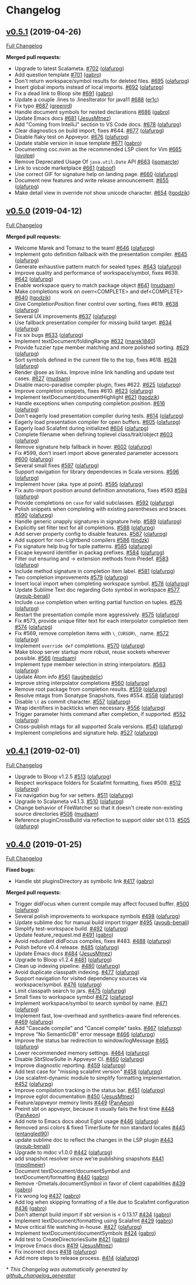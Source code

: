 # Changelog

## [v0.5.1](https://github.com/scalameta/metals/tree/v0.5.1) (2019-04-26)

[Full Changelog](https://github.com/scalameta/metals/compare/v0.5.0...v0.5.1)

**Merged pull requests:**

- Upgrade to latest Scalameta.
  [\#702](https://github.com/scalameta/metals/pull/702)
  ([olafurpg](https://github.com/olafurpg))
- Add question template [\#701](https://github.com/scalameta/metals/pull/701)
  ([gabro](https://github.com/gabro))
- Don't return workspace/symbol results for deleted files.
  [\#695](https://github.com/scalameta/metals/pull/695)
  ([olafurpg](https://github.com/olafurpg))
- Insert global imports instead of local imports.
  [\#692](https://github.com/scalameta/metals/pull/692)
  ([olafurpg](https://github.com/olafurpg))
- Fix a dead link to Bloop site
  [\#691](https://github.com/scalameta/metals/pull/691)
  ([gabro](https://github.com/gabro))
- Update a couple .lines to .linesIterator for java11
  [\#688](https://github.com/scalameta/metals/pull/688)
  ([er1c](https://github.com/er1c))
- Fix typo [\#687](https://github.com/scalameta/metals/pull/687)
  ([greenrd](https://github.com/greenrd))
- Handle document symbols for nested declarations
  [\#686](https://github.com/scalameta/metals/pull/686)
  ([gabro](https://github.com/gabro))
- Update Emacs docs [\#681](https://github.com/scalameta/metals/pull/681)
  ([JesusMtnez](https://github.com/JesusMtnez))
- Add "Coming from IntelliJ" section to VS Code docs.
  [\#678](https://github.com/scalameta/metals/pull/678)
  ([olafurpg](https://github.com/olafurpg))
- Clear diagnostics on build import, fixes \#644.
  [\#677](https://github.com/scalameta/metals/pull/677)
  ([olafurpg](https://github.com/olafurpg))
- Disable flaky test on Appveyor.
  [\#676](https://github.com/scalameta/metals/pull/676)
  ([olafurpg](https://github.com/olafurpg))
- Update stable version in issue template
  [\#671](https://github.com/scalameta/metals/pull/671)
  ([gabro](https://github.com/gabro))
- Documenting coc.nvim as the recommended LSP client for Vim
  [\#665](https://github.com/scalameta/metals/pull/665)
  ([gvolpe](https://github.com/gvolpe))
- Remove Deprecated Usage Of `java.util.Date` API
  [\#663](https://github.com/scalameta/metals/pull/663)
  ([isomarcte](https://github.com/isomarcte))
- Link to vscode marketplace
  [\#661](https://github.com/scalameta/metals/pull/661)
  ([raboof](https://github.com/raboof))
- Use correct GIF for signature help on landing page.
  [\#660](https://github.com/scalameta/metals/pull/660)
  ([olafurpg](https://github.com/olafurpg))
- Document new features and write release announcement.
  [\#655](https://github.com/scalameta/metals/pull/655)
  ([olafurpg](https://github.com/olafurpg))
- Make detail view in override not show unicode character.
  [\#654](https://github.com/scalameta/metals/pull/654)
  ([tgodzik](https://github.com/tgodzik))


## [v0.5.0](https://github.com/scalameta/metals/tree/v0.5.0) (2019-04-12)

[Full Changelog](https://github.com/scalameta/metals/compare/v0.4.4...v0.5.0)

**Merged pull requests:**

- Welcome Marek and Tomasz to the team! [\#646](https://github.com/scalameta/metals/pull/646) ([olafurpg](https://github.com/olafurpg))
- Implement goto definition fallback with the presentation compiler. [\#645](https://github.com/scalameta/metals/pull/645) ([olafurpg](https://github.com/olafurpg))
- Generate exhaustive pattern match for sealed types. [\#643](https://github.com/scalameta/metals/pull/643) ([olafurpg](https://github.com/olafurpg))
- Improve quality and performance of workspace/symbol, fixes \#639. [\#642](https://github.com/scalameta/metals/pull/642) ([olafurpg](https://github.com/olafurpg))
- Enable workspace query to match package object [\#641](https://github.com/scalameta/metals/pull/641) ([mudsam](https://github.com/mudsam))
- Make completions work on overr\<COMPLETE\> and def\<COMPLETE\> [\#640](https://github.com/scalameta/metals/pull/640) ([tgodzik](https://github.com/tgodzik))
- Give CompletionPosition finer control over sorting, fixes \#619. [\#638](https://github.com/scalameta/metals/pull/638) ([olafurpg](https://github.com/olafurpg))
- Several UX improvements  [\#637](https://github.com/scalameta/metals/pull/637) ([olafurpg](https://github.com/olafurpg))
- Use fallback presentation compiler for missing build target. [\#634](https://github.com/scalameta/metals/pull/634) ([olafurpg](https://github.com/olafurpg))
- Fix six bugs [\#633](https://github.com/scalameta/metals/pull/633) ([olafurpg](https://github.com/olafurpg))
- Implement textDocument/foldingRange [\#632](https://github.com/scalameta/metals/pull/632) ([marek1840](https://github.com/marek1840))
- Provide fuzzier type member matching and more polished sorting. [\#629](https://github.com/scalameta/metals/pull/629) ([olafurpg](https://github.com/olafurpg))
- Sort symbols defined in the current file to the top, fixes \#618. [\#628](https://github.com/scalameta/metals/pull/628) ([olafurpg](https://github.com/olafurpg))
- Render @see as links. Improve inline link handling and update test cases. [\#627](https://github.com/scalameta/metals/pull/627) ([mudsam](https://github.com/mudsam))
- Disable macro-paradise compiler plugin, fixes \#622. [\#625](https://github.com/scalameta/metals/pull/625) ([olafurpg](https://github.com/olafurpg))
- Improve completion snippets, fixes \#610. [\#623](https://github.com/scalameta/metals/pull/623) ([olafurpg](https://github.com/olafurpg))
- Implement textDocument/documentHighlight [\#621](https://github.com/scalameta/metals/pull/621) ([tgodzik](https://github.com/tgodzik))
- Handle exceptions when computing completion position. [\#616](https://github.com/scalameta/metals/pull/616) ([olafurpg](https://github.com/olafurpg))
- Don't eagerly load presentation compiler during tests. [\#614](https://github.com/scalameta/metals/pull/614) ([olafurpg](https://github.com/olafurpg))
- Eagerly load presentation compiler for open buffers. [\#605](https://github.com/scalameta/metals/pull/605) ([olafurpg](https://github.com/olafurpg))
- Eagerly load Scalafmt during initialized [\#604](https://github.com/scalameta/metals/pull/604) ([olafurpg](https://github.com/olafurpg))
- Complete filename when defining toplevel class/trait/object [\#603](https://github.com/scalameta/metals/pull/603) ([olafurpg](https://github.com/olafurpg))
- Remove signature help fallback in hover. [\#602](https://github.com/scalameta/metals/pull/602) ([olafurpg](https://github.com/olafurpg))
- Fix \#599, don't insert import above generated parameter accessors [\#600](https://github.com/scalameta/metals/pull/600) ([olafurpg](https://github.com/olafurpg))
- Several small fixes [\#597](https://github.com/scalameta/metals/pull/597) ([olafurpg](https://github.com/olafurpg))
- Support navigation for library dependencies in Scala versions. [\#596](https://github.com/scalameta/metals/pull/596) ([olafurpg](https://github.com/olafurpg))
- Implement hover \(aka. type at point\). [\#595](https://github.com/scalameta/metals/pull/595) ([olafurpg](https://github.com/olafurpg))
- Fix auto-import position around definition annotations, fixes \#593 [\#594](https://github.com/scalameta/metals/pull/594) ([olafurpg](https://github.com/olafurpg))
- Provide completions on `case` for valid subclasses. [\#592](https://github.com/scalameta/metals/pull/592) ([olafurpg](https://github.com/olafurpg))
- Polish snippets when completing with existing parentheses and braces [\#590](https://github.com/scalameta/metals/pull/590) ([olafurpg](https://github.com/olafurpg))
- Handle generic unapply signatures in signature help. [\#589](https://github.com/scalameta/metals/pull/589) ([olafurpg](https://github.com/olafurpg))
- Explicitly set filter text for all completions. [\#588](https://github.com/scalameta/metals/pull/588) ([olafurpg](https://github.com/olafurpg))
- Add server property config to disable features. [\#587](https://github.com/scalameta/metals/pull/587) ([olafurpg](https://github.com/olafurpg))
- Add support for non-Lightbend compilers [\#586](https://github.com/scalameta/metals/pull/586) ([tindzk](https://github.com/tindzk))
- Fix signature help bug for tuple patterns. [\#585](https://github.com/scalameta/metals/pull/585) ([olafurpg](https://github.com/olafurpg))
- Escape keyword identifier in packag prefixes. [\#584](https://github.com/scalameta/metals/pull/584) ([olafurpg](https://github.com/olafurpg))
- Filter out ensuring and -\> extension methods from Predef. [\#583](https://github.com/scalameta/metals/pull/583) ([olafurpg](https://github.com/olafurpg))
- Include method signature in completion item label. [\#581](https://github.com/scalameta/metals/pull/581) ([olafurpg](https://github.com/olafurpg))
- Two completion improvements [\#579](https://github.com/scalameta/metals/pull/579) ([olafurpg](https://github.com/olafurpg))
- Insert local import when completing workspace symbol. [\#578](https://github.com/scalameta/metals/pull/578) ([olafurpg](https://github.com/olafurpg))
- Update Sublime Text doc regarding Goto symbol in workspace [\#577](https://github.com/scalameta/metals/pull/577) ([ayoub-benali](https://github.com/ayoub-benali))
- Include `case` completion when writing partial function on tuples. [\#576](https://github.com/scalameta/metals/pull/576) ([olafurpg](https://github.com/olafurpg))
- Restart the presentation compile more aggressively. [\#575](https://github.com/scalameta/metals/pull/575) ([olafurpg](https://github.com/olafurpg))
- Fix \#573, provide unique filter text for each interpolator completion item [\#574](https://github.com/scalameta/metals/pull/574) ([olafurpg](https://github.com/olafurpg))
- Fix \#569, remove completion items with `\_CURSOR\_` name. [\#572](https://github.com/scalameta/metals/pull/572) ([olafurpg](https://github.com/olafurpg))
- Implement `override def` completions. [\#570](https://github.com/scalameta/metals/pull/570) ([olafurpg](https://github.com/olafurpg))
- Make bloop server startup more robust, reuse sockets wherever possible. [\#566](https://github.com/scalameta/metals/pull/566) ([mudsam](https://github.com/mudsam))
- Implement type member selection in string interpolators. [\#563](https://github.com/scalameta/metals/pull/563) ([olafurpg](https://github.com/olafurpg))
- Update Atom info [\#561](https://github.com/scalameta/metals/pull/561) ([laughedelic](https://github.com/laughedelic))
- Improve string interpolator completions [\#560](https://github.com/scalameta/metals/pull/560) ([olafurpg](https://github.com/olafurpg))
- Remove root package from completion results. [\#559](https://github.com/scalameta/metals/pull/559) ([olafurpg](https://github.com/olafurpg))
- Resolve mtags from Sonatype Snapshots, fixes \#554. [\#558](https://github.com/scalameta/metals/pull/558) ([olafurpg](https://github.com/olafurpg))
- Disable `\(` as commit character. [\#557](https://github.com/scalameta/metals/pull/557) ([olafurpg](https://github.com/olafurpg))
- Wrap identifiers in backticks when necessary. [\#556](https://github.com/scalameta/metals/pull/556) ([olafurpg](https://github.com/olafurpg))
- Trigger parameter hints command after completion, if supported. [\#552](https://github.com/scalameta/metals/pull/552) ([olafurpg](https://github.com/olafurpg))
- Cross-publish mtags for all supported Scala versions. [\#541](https://github.com/scalameta/metals/pull/541) ([olafurpg](https://github.com/olafurpg))
- Implement completions and signature help. [\#527](https://github.com/scalameta/metals/pull/527) ([olafurpg](https://github.com/olafurpg))

## [v0.4.1](https://github.com/scalameta/metals/tree/v0.4.1) (2019-02-01)

[Full Changelog](https://github.com/scalameta/metals/compare/v0.4.0...v0.4.1)

- Upgrade to Bloop v1.2.5 [\#513](https://github.com/scalameta/metals/pull/513)
  ([olafurpg](https://github.com/olafurpg))
- Respect workspace folders for Scalafmt formatting, fixes \#509.
  [\#512](https://github.com/scalameta/metals/pull/512)
  ([olafurpg](https://github.com/olafurpg))
- Fix navigation bug for var setters.
  [\#511](https://github.com/scalameta/metals/pull/511)
  ([olafurpg](https://github.com/olafurpg))
- Upgrade to Scalameta v4.1.3.
  [\#510](https://github.com/scalameta/metals/pull/510)
  ([olafurpg](https://github.com/olafurpg))
- Change behavior of FileWatcher so that it doesn't create non-existing source
  directories [\#506](https://github.com/scalameta/metals/pull/506)
  ([mudsam](https://github.com/mudsam))
- Reference pluginCrossBuild via reflection to support older sbt 0.13.
  [\#505](https://github.com/scalameta/metals/pull/505)
  ([olafurpg](https://github.com/olafurpg))

## [v0.4.0](https://github.com/scalameta/metals/tree/v0.4.0) (2019-01-25)

[Full Changelog](https://github.com/scalameta/metals/compare/v0.3.3...v0.4.0)

**Fixed bugs:**

- Handle sbt pluginsDirectory as symbolic link
  [\#417](https://github.com/scalameta/metals/pull/417)
  ([gabro](https://github.com/gabro))

**Merged pull requests:**

- Trigger didFocus when current compile may affect focused buffer.
  [\#500](https://github.com/scalameta/metals/pull/500)
  ([olafurpg](https://github.com/olafurpg))
- Several polish improvements to workspace symbols
  [\#498](https://github.com/scalameta/metals/pull/498)
  ([olafurpg](https://github.com/olafurpg))
- Update sublime doc for manual build import trigger
  [\#495](https://github.com/scalameta/metals/pull/495)
  ([ayoub-benali](https://github.com/ayoub-benali))
- Simplify test-workspace build.
  [\#492](https://github.com/scalameta/metals/pull/492)
  ([olafurpg](https://github.com/olafurpg))
- Update feature_request.md
  [\#491](https://github.com/scalameta/metals/pull/491)
  ([gabro](https://github.com/gabro))
- Avoid redundant didFocus compiles, fixes \#483.
  [\#488](https://github.com/scalameta/metals/pull/488)
  ([olafurpg](https://github.com/olafurpg))
- Polish before v0.4 release.
  [\#485](https://github.com/scalameta/metals/pull/485)
  ([olafurpg](https://github.com/olafurpg))
- Update Emacs docs [\#484](https://github.com/scalameta/metals/pull/484)
  ([JesusMtnez](https://github.com/JesusMtnez))
- Upgrade to Bloop v1.2.4 [\#481](https://github.com/scalameta/metals/pull/481)
  ([olafurpg](https://github.com/olafurpg))
- Clean up indexing pipeline.
  [\#480](https://github.com/scalameta/metals/pull/480)
  ([olafurpg](https://github.com/olafurpg))
- Avoid duplicate classpath indexing.
  [\#477](https://github.com/scalameta/metals/pull/477)
  ([olafurpg](https://github.com/olafurpg))
- Support navigation for visited dependency sources via workspace/symbol.
  [\#476](https://github.com/scalameta/metals/pull/476)
  ([olafurpg](https://github.com/olafurpg))
- Limit classpath search to jars.
  [\#475](https://github.com/scalameta/metals/pull/475)
  ([olafurpg](https://github.com/olafurpg))
- Small fixes to workspace symbol
  [\#472](https://github.com/scalameta/metals/pull/472)
  ([olafurpg](https://github.com/olafurpg))
- Implement workspace/symbol to search symbol by name.
  [\#471](https://github.com/scalameta/metals/pull/471)
  ([olafurpg](https://github.com/olafurpg))
- Implement fast, low-overhead and synthetics-aware find references.
  [\#469](https://github.com/scalameta/metals/pull/469)
  ([olafurpg](https://github.com/olafurpg))
- Add "Cascade compile" and "Cancel compile" tasks.
  [\#467](https://github.com/scalameta/metals/pull/467)
  ([olafurpg](https://github.com/olafurpg))
- Improve "No SemanticDB" error message
  [\#466](https://github.com/scalameta/metals/pull/466)
  ([olafurpg](https://github.com/olafurpg))
- Improve the status bar redirection to window/logMessage
  [\#465](https://github.com/scalameta/metals/pull/465)
  ([olafurpg](https://github.com/olafurpg))
- Lower recommended memory settings.
  [\#464](https://github.com/scalameta/metals/pull/464)
  ([olafurpg](https://github.com/olafurpg))
- Disable SbtSlowSuite in Appveyor CI.
  [\#460](https://github.com/scalameta/metals/pull/460)
  ([olafurpg](https://github.com/olafurpg))
- Improve diagnostic reporting.
  [\#459](https://github.com/scalameta/metals/pull/459)
  ([olafurpg](https://github.com/olafurpg))
- Add test case for "missing scalafmt version"
  [\#458](https://github.com/scalameta/metals/pull/458)
  ([olafurpg](https://github.com/olafurpg))
- Use scalafmt-dynamic module to simplify formatting implementation.
  [\#452](https://github.com/scalameta/metals/pull/452)
  ([olafurpg](https://github.com/olafurpg))
- Improve compilation tracking in the status bar.
  [\#451](https://github.com/scalameta/metals/pull/451)
  ([olafurpg](https://github.com/olafurpg))
- Improve eglot documentation
  [\#450](https://github.com/scalameta/metals/pull/450)
  ([JesusMtnez](https://github.com/JesusMtnez))
- Feature/appveyor memory limits
  [\#449](https://github.com/scalameta/metals/pull/449)
  ([PanAeon](https://github.com/PanAeon))
- Preinit sbt on appveyor, because it usually fails the first time
  [\#448](https://github.com/scalameta/metals/pull/448)
  ([PanAeon](https://github.com/PanAeon))
- Add note to Emacs docs about Eglot usage
  [\#446](https://github.com/scalameta/metals/pull/446)
  ([olafurpg](https://github.com/olafurpg))
- Removed ansi colors & fixed TimerSuite for non standard locales
  [\#445](https://github.com/scalameta/metals/pull/445)
  ([entangled90](https://github.com/entangled90))
- update sublime doc to reflect the changes in the LSP plugin
  [\#443](https://github.com/scalameta/metals/pull/443)
  ([ayoub-benali](https://github.com/ayoub-benali))
- Upgrade to mdoc v1.0.0 [\#442](https://github.com/scalameta/metals/pull/442)
  ([olafurpg](https://github.com/olafurpg))
- add snapshot resolver since we're publishing snapshots
  [\#441](https://github.com/scalameta/metals/pull/441)
  ([mpollmeier](https://github.com/mpollmeier))
- Document textDocument/documentSymbol and textDocument/formatting
  [\#440](https://github.com/scalameta/metals/pull/440)
  ([gabro](https://github.com/gabro))
- Remove -Dmetals.documentSymbol in favor of client capabilities
  [\#439](https://github.com/scalameta/metals/pull/439)
  ([gabro](https://github.com/gabro))
- Fix wrong log [\#437](https://github.com/scalameta/metals/pull/437)
  ([gabro](https://github.com/gabro))
- Add log when skipping formatting of a file due to Scalafmt configuration
  [\#436](https://github.com/scalameta/metals/pull/436)
  ([gabro](https://github.com/gabro))
- Don't attempt build import if sbt version is \< 0.13.17
  [\#434](https://github.com/scalameta/metals/pull/434)
  ([gabro](https://github.com/gabro))
- Implement textDocument/formatting using Scalafmt
  [\#429](https://github.com/scalameta/metals/pull/429)
  ([gabro](https://github.com/gabro))
- Move critical file watching in-house.
  [\#427](https://github.com/scalameta/metals/pull/427)
  ([olafurpg](https://github.com/olafurpg))
- Implement textDocument/documentSymbols
  [\#424](https://github.com/scalameta/metals/pull/424)
  ([gabro](https://github.com/gabro))
- Add test to CreateDirectoriesSuite
  [\#421](https://github.com/scalameta/metals/pull/421)
  ([gabro](https://github.com/gabro))
- Improve Emacs docs [\#419](https://github.com/scalameta/metals/pull/419)
  ([JesusMtnez](https://github.com/JesusMtnez))
- Fix incorrect docs [\#418](https://github.com/scalameta/metals/pull/418)
  ([olafurpg](https://github.com/olafurpg))
- Add more steps to release process.
  [\#414](https://github.com/scalameta/metals/pull/414)
  ([olafurpg](https://github.com/olafurpg))

\* _This Changelog was automatically generated by
[github_changelog_generator](https://github.com/github-changelog-generator/github-changelog-generator)_

